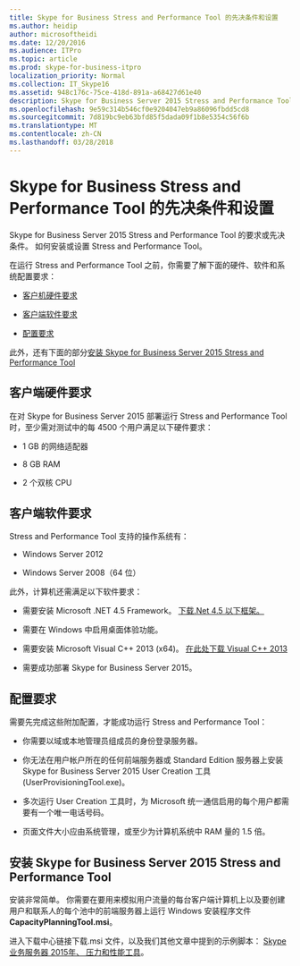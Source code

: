 ```yaml
---
title: Skype for Business Stress and Performance Tool 的先决条件和设置
ms.author: heidip
author: microsoftheidi
ms.date: 12/20/2016
ms.audience: ITPro
ms.topic: article
ms.prod: skype-for-business-itpro
localization_priority: Normal
ms.collection: IT_Skype16
ms.assetid: 948c176c-75ce-418d-891a-a68427d61e40
description: Skype for Business Server 2015 Stress and Performance Tool 的要求或先决条件。 如何安装或设置 Stress and Performance Tool。
ms.openlocfilehash: 9e59c314b546cf0e9204047eb9a86096fbdd5cd8
ms.sourcegitcommit: 7d819bc9eb63bfd85f5dada09f1b8e5354c56f6b
ms.translationtype: MT
ms.contentlocale: zh-CN
ms.lasthandoff: 03/28/2018
---
```

# <a name="prerequisites-and-setup-for-the-skype-for-busines-stress-and-performance-tool"></a>Skype for Business Stress and Performance Tool 的先决条件和设置
 
Skype for Business Server 2015 Stress and Performance Tool 的要求或先决条件。 如何安装或设置 Stress and Performance Tool。
  
在运行 Stress and Performance Tool 之前，你需要了解下面的硬件、软件和系统配置要求：
  
- [客户机硬件要求](prerequisites-and-setup.md#ClientHardwareReqs)
    
- [客户端软件要求](prerequisites-and-setup.md#ClientSoftwareReqs)
    
- [配置要求](prerequisites-and-setup.md#ConfigReqs)
    
此外，还有下面的部分[安装 Skype for Business Server 2015 Stress and Performance Tool](prerequisites-and-setup.md#Installing)
  
## <a name="client-hardware-requirements"></a>客户端硬件要求
<a name="ClientHardwareReqs"> </a>

在对 Skype for Business Server 2015 部署运行 Stress and Performance Tool 时，至少需对测试中的每 4500 个用户满足以下硬件要求：
  
- 1 GB 的网络适配器
    
- 8 GB RAM
    
- 2 个双核 CPU
    
## <a name="client-software-requirements"></a>客户端软件要求
<a name="ClientSoftwareReqs"> </a>

Stress and Performance Tool 支持的操作系统有：
  
- Windows Server 2012
    
- Windows Server 2008（64 位）
    
此外，计算机还需满足以下软件要求：
  
- 需要安装 Microsoft .NET 4.5 Framework。 [下载.Net 4.5 以下框架。](https://www.microsoft.com/en-us/download/details.aspx?id=30653)
    
- 需要在 Windows 中启用桌面体验功能。
    
- 需要安装 Microsoft Visual C++ 2013 (x64)。 [在此处下载 Visual C++ 2013](https://www.microsoft.com/en-us/download/details.aspx?id=40784)
    
- 需要成功部署 Skype for Business Server 2015。
    
## <a name="configuration-requirements"></a>配置要求
<a name="ConfigReqs"> </a>

需要先完成这些附加配置，才能成功运行 Stress and Performance Tool：
  
- 你需要以域或本地管理员组成员的身份登录服务器。
    
- 你无法在用户帐户所在的任何前端服务器或 Standard Edition 服务器上安装 Skype for Business Server 2015 User Creation 工具 (UserProvisioningTool.exe)。
    
- 多次运行 User Creation 工具时，为 Microsoft 统一通信启用的每个用户都需要有一个唯一电话号码。
    
- 页面文件大小应由系统管理，或至少为计算机系统中 RAM 量的 1.5 倍。
    
## <a name="installing-the-skype-for-business-server-2015-stress-and-performance-tool"></a>安装 Skype for Business Server 2015 Stress and Performance Tool
<a name="Installing"> </a>

安装非常简单。 你需要在要用来模拟用户流量的每台客户端计算机上以及要创建用户和联系人的每个池中的前端服务器上运行 Windows 安装程序文件 **CapacityPlanningTool.msi**。
  
进入下载中心链接下载.msi 文件，以及我们其他文章中提到的示例脚本： [Skype 业务服务器 2015年、 压力和性能工具](https://www.microsoft.com/download/details.aspx?id=50367)。
  

